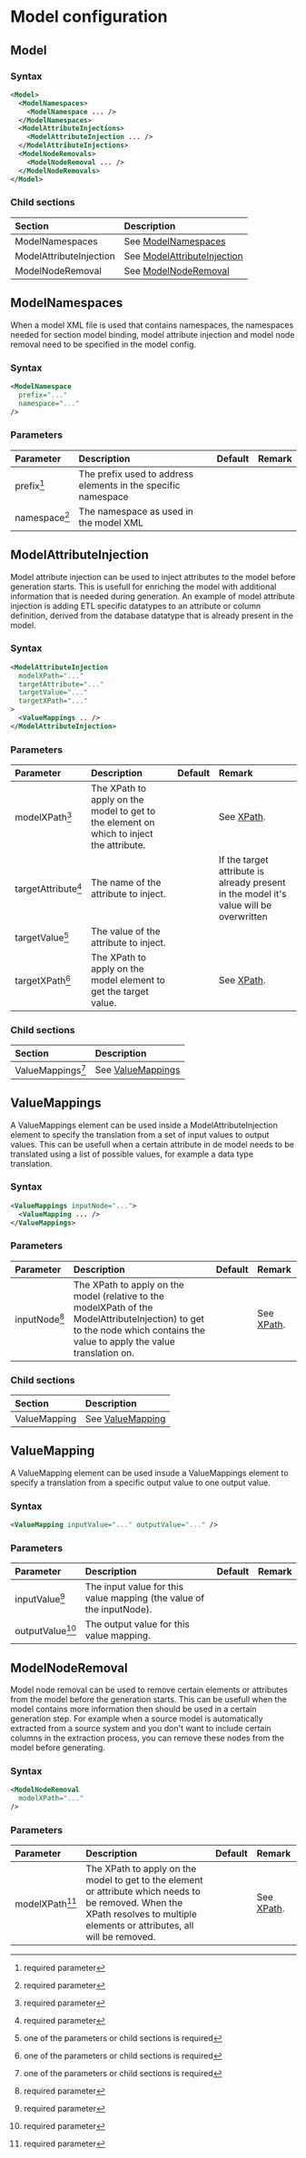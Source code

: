 # Model configuration

## Model

### Syntax
``` xml
<Model>
  <ModelNamespaces>
    <ModelNamespace ... />
  </ModelNamespaces>
  <ModelAttributeInjections>
    <ModelAttributeInjection ... />
  </ModelAttributeInjections>
  <ModelNodeRemovals>
    <ModelNodeRemoval ... />
  </ModelNodeRemovals>
</Model>
```

### Child sections
| Section                            | Description |
|:---                                |:--- |
| ModelNamespaces                    | See [ModelNamespaces](#modelnamespaces) |
| ModelAttributeInjection            | See [ModelAttributeInjection](#modelattributeinjection) |
| ModelNodeRemoval                   | See [ModelNodeRemoval](#modelnoderemoval) |


## ModelNamespaces
When a model XML file is used that contains namespaces, the namespaces needed for section model binding, model attribute injection and model node removal need to be specified in the model config.

### Syntax
``` xml
<ModelNamespace
  prefix="..."
  namespace="..."  
/>
```

### Parameters
| Parameter                              | Description | Default | Remark |
|:---                                    |:--- |:--- |:--- |
| prefix[^1]                             | The prefix used to address elements in the specific namespace | | |
| namespace[^1]                          | The namespace as used in the model XML | | |


## ModelAttributeInjection
Model attribute injection can be used to inject attributes to the model before generation starts. This is usefull for enriching the model with additional information that is needed during generation. An example of model attribute injection is adding ETL specific datatypes to an attribute or column definition,  derived from the database datatype that is already present in the model.

### Syntax
``` xml
<ModelAttributeInjection
  modelXPath="..."
  targetAttribute="..."
  targetValue="..."
  targetXPath="..."
>
  <ValueMappings .. />
</ModelAttributeInjection>
```

### Parameters
| Parameter                              | Description | Default | Remark |
|:---                                    |:--- |:--- |:--- |
| modelXPath[^1]                         | The XPath to apply on the model to get to the element on which to inject the attribute. | | See [XPath](../XPath). |
| targetAttribute[^1]                    | The name of the attribute to inject. | |If the target attribute is already present in the model it's value will be overwritten |
| targetValue[^2]                        | The value of the attribute to inject. | | | 
| targetXPath[^2]                        | The XPath to apply on the model element to get the target value. | | See [XPath](../XPath). | 

### Child sections
| Section                            | Description |
|:---                                |:--- |
| ValueMappings[^2]                  | See [ValueMappings](#valuemappings) |


## ValueMappings
A ValueMappings element can be used inside a ModelAttributeInjection element to specify the translation from a set of input values to output values. This can be usefull when a certain attribute in de model needs to be translated using a list of possible values, for example a data type translation.

### Syntax
``` xml
<ValueMappings inputNode="...">
  <ValueMapping ... />
</ValueMappings>
```

### Parameters
| Parameter                              | Description | Default | Remark |
|:---                                    |:--- |:--- |:--- |
| inputNode[^1]                          | The XPath to apply on the model (relative to the modelXPath of the ModelAttributeInjection) to get to the node which contains the value to apply the value translation on. | | See [XPath](../XPath). |

### Child sections
| Section                            | Description |
|:---                                |:--- |
| ValueMapping                       | See [ValueMapping](#valuemapping) |


## ValueMapping
A ValueMapping element can be used insude a ValueMappings element to specify a translation from a specific output value to one output value.

### Syntax
``` xml
<ValueMapping inputValue="..." outputValue="..." />
```

### Parameters
| Parameter                              | Description | Default | Remark |
|:---                                    |:--- |:--- |:--- |
| inputValue[^1]                         | The input value for this value mapping (the value of the inputNode). | | |
| outputValue[^1]                        | The output value for this value mapping. | | |


## ModelNodeRemoval
Model node removal can be used to remove certain elements or attributes from the model before the generation starts. This can be usefull when the model contains more information then should be used in a certain generation step. For example when a source model is automatically extracted from a source system and you don't want to include certain columns in the extraction process, you can remove these nodes from the model before generating.

### Syntax
``` xml
<ModelNodeRemoval
  modelXPath="..."
/>
```

### Parameters
| Parameter                              | Description | Default | Remark |
|:---                                    |:--- |:--- |:--- |
| modelXPath[^1]                         | The XPath to apply on the model to get to the element or attribute which needs to be removed. When the XPath resolves to multiple elements or attributes, all will be removed. | | See [XPath](../XPath). |


[comment]: Footnotes
[^1]: required parameter
[^2]: one of the parameters or child sections is required